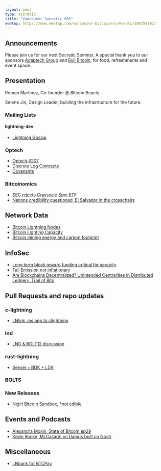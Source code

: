 ```yaml
---
layout: post
type: socratic
title: "Vancouver Socratic 003"
meetup: https://www.meetup.com/vancouver-bitcoiners/events/286754181/
---
```


## Announcements
Please join us for our next Socratic Seminar. A special thank you to our sponsors [Adaptech Group](https://adaptechgroup.com/) and [Bull Bitcoin](https://www.bullbitcoin.com/), for food, refreshments and event space.

## Presentation

Roman Martinez, Co-founder @ Bitcoin Beach; 

Selene Jin, Design Leader, building the infrastructure for the future.

<!-- ## Mailing Lists  Bitcoin Optech -->

### Mailing Lists

<!-- #### bitcoin-dev -->

#### lightning-dev

- [Lightning Gossip](https://lists.linuxfoundation.org/pipermail/lightning-dev/2022-February/003470.html)

<!-- #### dlc-dev -->


### Optech

- [Optech #207](https://bitcoinops.org/en/newsletters/2022/07/06/)
- [Discrete Log Contracts](https://bitcoinops.org/en/topics/discreet-log-contracts/)
- [Covenants](https://bitcoinops.org/en/topics/covenants/)

### Bitcoinomics

- [SEC rejects Grayscale Spot ETF](https://www.sec.gov/rules/sro/nysearca/2022/34-95180.pdf)
- [Nations credibility questioned, El Salvador in the crosschairs](https://noagendasocial.com/@NBS/108619083441292935)


## Network Data

- [Bitcoin Lightning Nodes](https://www.lookintobitcoin.com/charts/lightning-network-nodes/)
- [Bitcoin Lighting Capacity](https://www.lookintobitcoin.com/charts/lightning-network-capacity/)
- [Bitcoin mining energy and carbon footprint](https://coinshares.com/research/bitcoin-mining-network-2022)


<!-- ## Research -->



## InfoSec
- [Long term block reward funding critical for security](https://lists.linuxfoundation.org/pipermail/bitcoin-dev/2022-June/020551.html)
- [Tail Emission not inflationary](https://petertodd.org/2022/surprisingly-tail-emission-is-not-inflationary)
- [Are Blockchains Decentralized? Unintended Centralities in Distributed Ledgers, Trail of Bits](https://assets-global.website-files.com/5fd11235b3950c2c1a3b6df4/62af6c641a672b3329b9a480_Unintended_Centralities_in_Distributed_Ledgers.pdf)


## Pull Requests and repo updates

<!-- ### Bitcoin Core -->

<!-- ### rust-bitcoin -->

<!-- ### secp256k1 -->

<!-- ### secp256k1-zkp -->

<!-- ### BIPs -->

<!-- ### eclair -->

### c-lightning

- [LNlink, ios app to clightning](https://lnlink.app/)

### lnd

- [LND & BOLT12 discussion](https://github.com/lightningnetwork/lnd/issues/5594#issuecomment-1042314431)

### rust-lightning

- [Sensei = BDK + LDK](https://l2.technology/sensei)

### BOLTS

### New Releases

- [Nigiri Bitcoin Sandbox, *not edible](https://nigiri.vulpem.com/)




## Events and Podcasts

- [Alexandra Moxin, State of Bitcoin ep29](https://www.youtube.com/watch?v=u5Z1l0jQOdk)
- [Kevin Rooke, Mr.Casarin on Damus built on Nostr](https://www.youtube.com/watch?v=QXd0vLTw6NA)


<!-- ## Mining -->

## Miscellaneous

- [LNbank for BTCPay](https://coincharge.io/en/lnbank/)